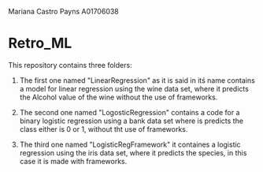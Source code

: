 Mariana Castro Payns
A01706038

# Retro_ML

This repository contains three folders:

1. The first one named "LinearRegression" as it is said in itś name contains a model for linear regression using the wine data set, where it predicts the Alcohol value of the wine without the use of frameworks. 

2. The second one named "LogosticRegression" contains a code for a binary logistic regression using a bank data set where is predicts the class either is 0 or 1, without tht use of frameworks. 

3. The third one named "LogisticRegFramework" it containes a logistic regression using the iris data set, where it predicts the species, in this case it is made with frameworks.  
